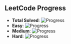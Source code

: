 ## LeetCode Progress

- **Total Solved**: ![Progress](https://progress-bar.dev/0/?scale=500&title=solved&width=200&color=babaca)
- **Easy**: ![Progress](https://progress-bar.dev/0/?scale=200&title=easy&width=200&color=green)
- **Medium**: ![Progress](https://progress-bar.dev/0/?scale=150&title=medium&width=200&color=orange)
- **Hard**: ![Progress](https://progress-bar.dev/0/?scale=50&title=hard&width=200&color=red)
